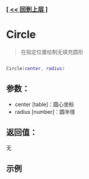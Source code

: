 ### [[ << 回到上层 ]](index.md)

# Circle

> 在指定位置绘制无填充圆形

```lua

Circle(center, radius)

```

## 参数：

+ center [table]：圆心坐标
+ radius [number]：圆半径

## 返回值：

无

## 示例

```lua

```